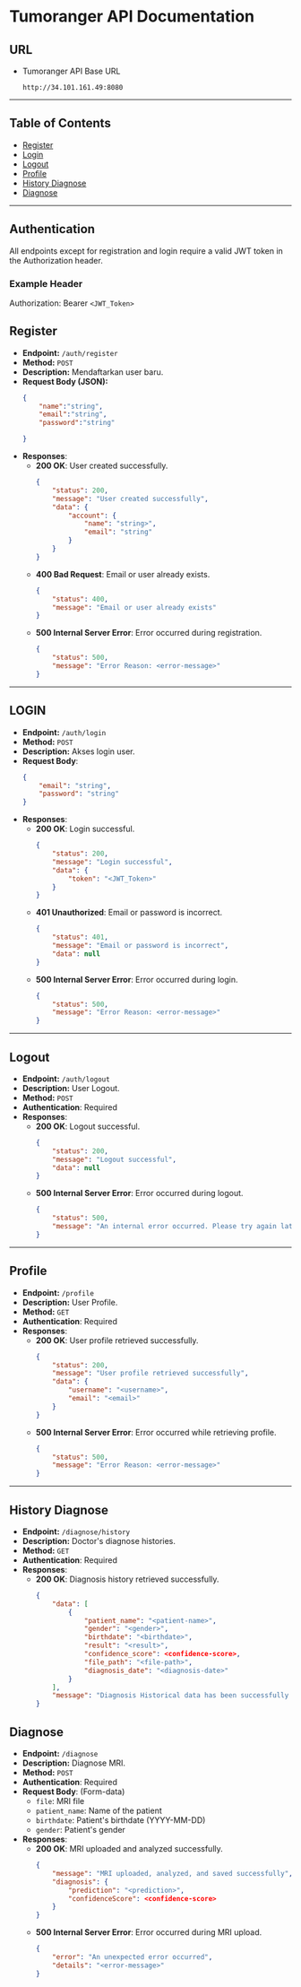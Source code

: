 # **Tumoranger API Documentation**

## **URL**
* Tumoranger API Base URL
    ```
    http://34.101.161.49:8080
    ```

---

## **Table of Contents**
- [Register](#register)
- [Login](#login)
- [Logout](#logout)
- [Profile](#profile)
- [History Diagnose](#history-diagnose)
- [Diagnose](#diagnose)
---

## Authentication
All endpoints except for registration and login require a valid JWT token in the Authorization header.

### Example Header
Authorization: Bearer `<JWT_Token>`

## **Register**
- **Endpoint:** `/auth/register`
- **Method:** `POST`
- **Description:** Mendaftarkan user baru.
- **Request Body (JSON):**
    ```json
    {
        "name":"string",
        "email":"string",
        "password":"string"

    }
    ```
- **Responses**:
    - **200 OK**: User created successfully.
        ```json
        {
            "status": 200,
            "message": "User created successfully",
            "data": {
                "account": {
                    "name": "string>",
                    "email": "string"
                }
            }
        }
        ```
    - **400 Bad Request**: Email or user already exists.
        ```json
        {
            "status": 400,
            "message": "Email or user already exists"
        }
        ```
    - **500 Internal Server Error**: Error occurred during registration.
        ```json
        {
            "status": 500,
            "message": "Error Reason: <error-message>"
        }
        ```

---
## **LOGIN**
- **Endpoint:** `/auth/login`
- **Method:** `POST`
- **Description:** Akses login user.
- **Request Body**:
    ```json
    {
        "email": "string",
        "password": "string"
    }
    ```
- **Responses**:
    - **200 OK**: Login successful.
        ```json
        {
            "status": 200,
            "message": "Login successful",
            "data": {
                "token": "<JWT_Token>"
            }
        }
        ```
    - **401 Unauthorized**: Email or password is incorrect.
        ```json
        {
            "status": 401,
            "message": "Email or password is incorrect",
            "data": null
        }
        ```
    - **500 Internal Server Error**: Error occurred during login.
        ```json
        {
            "status": 500,
            "message": "Error Reason: <error-message>"
        }
        ```
---

## **Logout**
- **Endpoint:** `/auth/logout`
- **Description:** User Logout.
- **Method:** `POST`
- **Authentication**: Required
- **Responses**:
    - **200 OK**: Logout successful.
        ```json
        {
            "status": 200,
            "message": "Logout successful",
            "data": null
        }
        ```
    - **500 Internal Server Error**: Error occurred during logout.
        ```json
        {
            "status": 500,
            "message": "An internal error occurred. Please try again later."
        }
        ```

---

## **Profile**
- **Endpoint:** `/profile`
- **Description:** User Profile.
- **Method:** `GET`
- **Authentication**: Required
- **Responses**:
    - **200 OK**: User profile retrieved successfully.
        ```json
        {
            "status": 200,
            "message": "User profile retrieved successfully",
            "data": {
                "username": "<username>",
                "email": "<email>"
            }
        }
        ```
    - **500 Internal Server Error**: Error occurred while retrieving profile.
        ```json
        {
            "status": 500,
            "message": "Error Reason: <error-message>"
        }
        ```

---
## **History Diagnose**
- **Endpoint:** `/diagnose/history`
- **Description:** Doctor's diagnose histories.
- **Method:** `GET`
- **Authentication**: Required
- **Responses**:
    - **200 OK**: Diagnosis history retrieved successfully.
        ```json
        {
            "data": [
                {
                    "patient_name": "<patient-name>",
                    "gender": "<gender>",
                    "birthdate": "<birthdate>",
                    "result": "<result>",
                    "confidence_score": <confidence-score>,
                    "file_path": "<file-path>",
                    "diagnosis_date": "<diagnosis-date>"
                }
            ],
            "message": "Diagnosis Historical data has been successfully retrieved."
        }
        ```
## **Diagnose**
- **Endpoint:** `/diagnose`
- **Description:** Diagnose MRI.
- **Method:** `POST`
- **Authentication**: Required
- **Request Body**: (Form-data)
    - `file`: MRI file
    - `patient_name`: Name of the patient
    - `birthdate`: Patient's birthdate (YYYY-MM-DD)
    - `gender`: Patient's gender
- **Responses**:
    - **200 OK**: MRI uploaded and analyzed successfully.
        ```json
        {
            "message": "MRI uploaded, analyzed, and saved successfully",
            "diagnosis": {
                "prediction": "<prediction>",
                "confidenceScore": <confidence-score>
            }
        }
        ```
    - **500 Internal Server Error**: Error occurred during MRI upload.
        ```json
        {
            "error": "An unexpected error occurred",
            "details": "<error-message>"
        }
        ```

